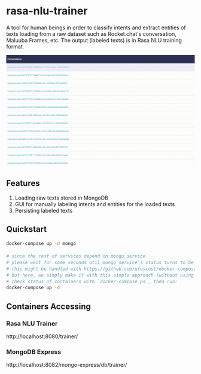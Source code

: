 # rasa-nlu-trainer
A tool for human beings in order to classify intents and extract entities of texts loading from a raw dataset such as Rocket.chat's conversation, Maluuba Frames, etc. The output (labeled texts) is in Rasa NLU training format.

<img src="images/rasa-nlu-trainer-customized.gif"/>

## Features
1. Loading raw texts stored in MongoDB
2. GUI for manually labeling intents and entities for the loaded texts
3. Persisting labeled texts

## Quickstart

```bash
docker-compose up -d mongo

# since the rest of services depend on mongo service
# please wait for some seconds util mongo service's status turns to be healthy
# this might be handled with https://github.com/ufoscout/docker-compose-wait/
# but here, we simply make it with this simple approach (without using  more external tools) :D :D
# check status of containers with `docker-compose ps`, then run:
docker-compose up -d
```

## Containers Accessing

### Rasa NLU Trainer
http://localhost:8080/trainer/

### MongoDB Express
http://localhost:8082/mongo-express/db/trainer/
